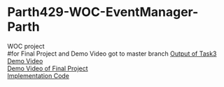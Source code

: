 # Parth429-WOC-EventManager-Parth
WOC project\
#for Final Project and Demo Video got to master branch
[Output of Task3 Demo Video](https://drive.google.com/file/d/1mVH5ehQDXBkoxN_BqWwX0HgqIYSqM3rZ) \
[Demo Video of Final Project](https://drive.google.com/file/d/1hLoRctTp-8MIX-lmx-3VdJX0rUoqPiNA) \
[Implementation Code](https://github.com/Parth429WOC/Parth429-WOC-EventManager-Parth/tree/master)
